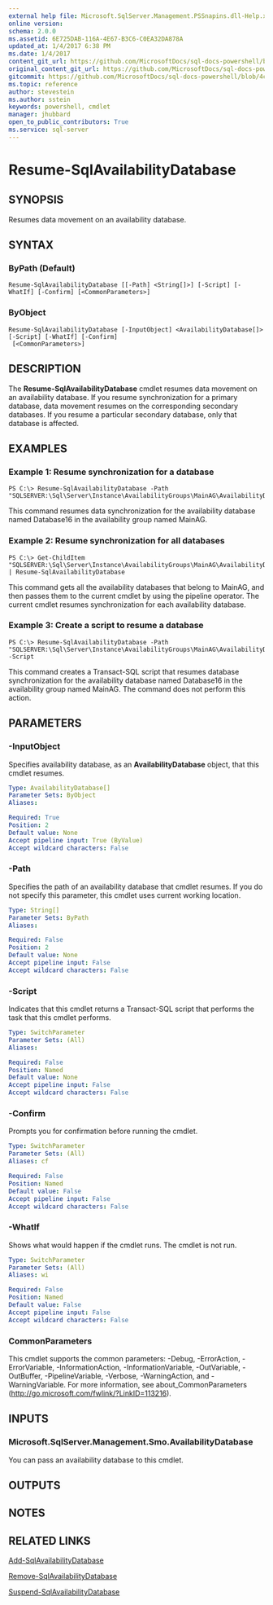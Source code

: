 ```yaml
---
external help file: Microsoft.SqlServer.Management.PSSnapins.dll-Help.xml
online version: 
schema: 2.0.0
ms.assetid: 6E725DAB-116A-4E67-B3C6-C0EA32DA878A
updated_at: 1/4/2017 6:38 PM
ms.date: 1/4/2017
content_git_url: https://github.com/MicrosoftDocs/sql-docs-powershell/blob/master/sqlserver-cmdlets/sqlps/vlatest/Resume-SqlAvailabilityDatabase.md
original_content_git_url: https://github.com/MicrosoftDocs/sql-docs-powershell/blob/master/sqlserver-cmdlets/sqlps/vlatest/Resume-SqlAvailabilityDatabase.md
gitcommit: https://github.com/MicrosoftDocs/sql-docs-powershell/blob/4c48bd1c26220ff873e612527853aeeef98777da/sqlserver-cmdlets/sqlps/vlatest/Resume-SqlAvailabilityDatabase.md
ms.topic: reference
author: stevestein
ms.author: sstein
keywords: powershell, cmdlet
manager: jhubbard
open_to_public_contributors: True
ms.service: sql-server
---
```


# Resume-SqlAvailabilityDatabase

## SYNOPSIS
Resumes data movement on an availability database.

## SYNTAX

### ByPath (Default)
```
Resume-SqlAvailabilityDatabase [[-Path] <String[]>] [-Script] [-WhatIf] [-Confirm] [<CommonParameters>]
```

### ByObject
```
Resume-SqlAvailabilityDatabase [-InputObject] <AvailabilityDatabase[]> [-Script] [-WhatIf] [-Confirm]
 [<CommonParameters>]
```

## DESCRIPTION
The **Resume-SqlAvailabilityDatabase** cmdlet resumes data movement on an availability database.
If you resume synchronization for a primary database, data movement resumes on the corresponding secondary databases.
If you resume a particular secondary database, only that database is affected.

## EXAMPLES

### Example 1: Resume synchronization for a database
```
PS C:\> Resume-SqlAvailabilityDatabase -Path "SQLSERVER:\Sql\Server\Instance\AvailabilityGroups\MainAG\AvailabilityDatabases\Database16"
```

This command resumes data synchronization for the availability database named Database16 in the availability group named MainAG.

### Example 2: Resume synchronization for all databases
```
PS C:\> Get-ChildItem "SQLSERVER:\Sql\Server\Instance\AvailabilityGroups\MainAG\AvailabilityDatabases" | Resume-SqlAvailabilityDatabase
```

This command gets all the availability databases that belong to MainAG, and then passes them to the current cmdlet by using the pipeline operator.
The current cmdlet resumes synchronization for each availability database.

### Example 3: Create a script to resume a database
```
PS C:\> Resume-SqlAvailabilityDatabase -Path "SQLSERVER:\Sql\Server\Instance\AvailabilityGroups\MainAG\AvailabilityDatabases\Database16" -Script
```

This command creates a Transact-SQL script that resumes database synchronization for the availability database named Database16 in the availability group named MainAG.
The command does not perform this action.

## PARAMETERS

### -InputObject
Specifies availability database, as an **AvailabilityDatabase** object, that this cmdlet resumes.

```yaml
Type: AvailabilityDatabase[]
Parameter Sets: ByObject
Aliases: 

Required: True
Position: 2
Default value: None
Accept pipeline input: True (ByValue)
Accept wildcard characters: False
```

### -Path
Specifies the path of an availability database that cmdlet resumes.
If you do not specify this parameter, this cmdlet uses current working location.

```yaml
Type: String[]
Parameter Sets: ByPath
Aliases: 

Required: False
Position: 2
Default value: None
Accept pipeline input: False
Accept wildcard characters: False
```

### -Script
Indicates that this cmdlet returns a Transact-SQL script that performs the task that this cmdlet performs.

```yaml
Type: SwitchParameter
Parameter Sets: (All)
Aliases: 

Required: False
Position: Named
Default value: None
Accept pipeline input: False
Accept wildcard characters: False
```

### -Confirm
Prompts you for confirmation before running the cmdlet.

```yaml
Type: SwitchParameter
Parameter Sets: (All)
Aliases: cf

Required: False
Position: Named
Default value: False
Accept pipeline input: False
Accept wildcard characters: False
```

### -WhatIf
Shows what would happen if the cmdlet runs.
The cmdlet is not run.

```yaml
Type: SwitchParameter
Parameter Sets: (All)
Aliases: wi

Required: False
Position: Named
Default value: False
Accept pipeline input: False
Accept wildcard characters: False
```

### CommonParameters
This cmdlet supports the common parameters: -Debug, -ErrorAction, -ErrorVariable, -InformationAction, -InformationVariable, -OutVariable, -OutBuffer, -PipelineVariable, -Verbose, -WarningAction, and -WarningVariable. For more information, see about_CommonParameters (http://go.microsoft.com/fwlink/?LinkID=113216).

## INPUTS

### Microsoft.SqlServer.Management.Smo.AvailabilityDatabase
You can pass an availability database to this cmdlet.

## OUTPUTS

## NOTES

## RELATED LINKS

[Add-SqlAvailabilityDatabase](xref:sqlps/vlatest/Add-SqlAvailabilityDatabase.md)

[Remove-SqlAvailabilityDatabase](xref:sqlps/vlatest/Remove-SqlAvailabilityDatabase.md)

[Suspend-SqlAvailabilityDatabase](xref:sqlps/vlatest/Suspend-SqlAvailabilityDatabase.md)
